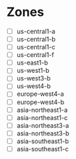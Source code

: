 # Zones
- [ ] us-central1-a
- [ ] us-central1-b
- [ ] us-central1-c
- [ ] us-central1-f
- [ ] us-east1-b
- [ ] us-west1-b
- [ ] us-west3-b
- [ ] us-west4-b
- [ ] europe-west4-a
- [ ] europe-west4-b
- [ ] asia-northeast1-a
- [ ] asia-northeast1-c
- [ ] asia-northeast3-a
- [ ] asia-northeast3-b
- [ ] asia-southeast1-b
- [ ] asia-southeast1-c
